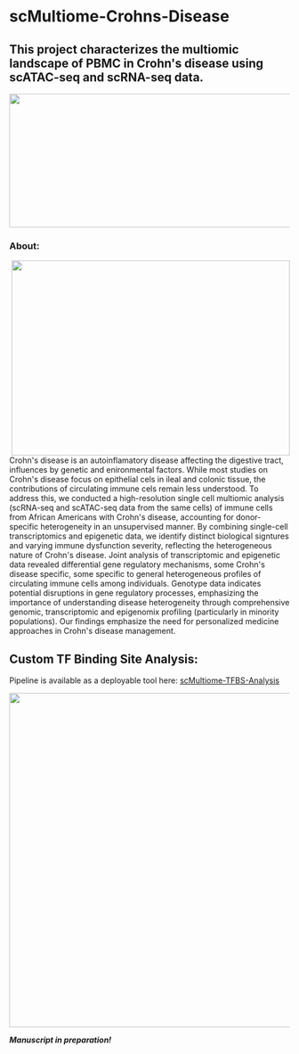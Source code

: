 # scMultiome-Crohns-Disease
## This project characterizes the multiomic landscape of PBMC in Crohn's disease using scATAC-seq and scRNA-seq data.

<p align="center">
  <img src="https://github.com/maggiebr0wn/scMultiome-Crohns-Disease/blob/main/images/workflow.jpg" width = 900 height = 240>
</p>

### About:

<img src="https://github.com/maggiebr0wn/scMultiome-Crohns-Disease/blob/main/images/multiome_umap.jpg" align = right width = 500 height = 350>

Crohn's disease is an autoinflamatory disease affecting the digestive tract, influences by genetic and enironmental factors. While most studies on Crohn's disease focus on epithelial cels in ileal and colonic tissue, the contributions of circulating immune cels remain less understood. To address this, we conducted a high-resolution single cell multiomic analysis (scRNA-seq and scATAC-seq data from the same cells) of immune cells from African Americans with Crohn's disease, accounting for donor-specific heterogeneity in an unsupervised manner. By combining single-cell transcriptomics and epigenetic data, we identify distinct biological signtures and varying immune dysfunction severity, reflecting the heterogeneous nature of Crohn's disease. Joint analysis of transcriptomic and epigenetic data revealed differential gene regulatory mechanisms, some Crohn's disease specific, some specific to general heterogeneous profiles of circulating immune cells among individuals. Genotype data indicates potential disruptions in gene regulatory processes, emphasizing the importance of understanding disease heterogeneity through comprehensive genomic, transcriptomic and epigenomix profiling (particularly in minority populations). Our findings emphasize the need for personalized medicine approaches in Crohn's disease management.


## Custom TF Binding Site Analysis:
Pipeline is available as a deployable tool here: 
[scMultiome-TFBS-Analysis](https://github.com/maggiebr0wn/scMultiome-TFBS-Analysis) 

<p align="center">
  <img src="https://github.com/maggiebr0wn/scMultiome-Crohns-Disease/blob/main/images/main_figs_results.jpg" width = 1000 height = 600>
</p>

***Manuscript in preparation!***
